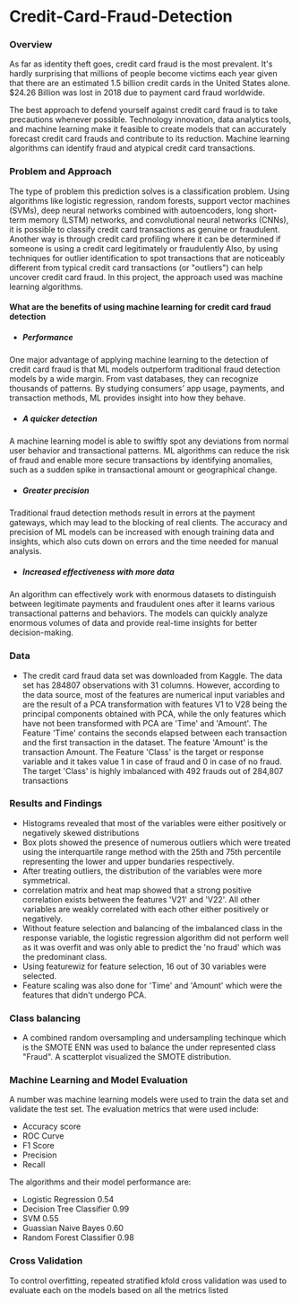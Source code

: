 # Credit-Card-Fraud-Detection
### Overview
As far as identity theft goes, credit card fraud is the most prevalent. It's hardly surprising that millions of people become victims each year given that there are an estimated 1.5 billion credit cards in the United States alone. $24.26 Billion was lost in 2018 due to payment card fraud worldwide. 

The best approach to defend yourself against credit card fraud is to take precautions whenever possible. Technology innovation, data analytics tools, and machine learning make it feasible to create models that can accurately forecast credit card frauds and contribute to its reduction. Machine learning algorithms can identify fraud and atypical credit card transactions.

### Problem and Approach
The type of problem this prediction solves is a classification problem. Using algorithms like logistic regression, random forests, support vector machines (SVMs), deep neural networks combined with autoencoders, long short-term memory (LSTM) networks, and convolutional neural networks (CNNs), it is possible to classify credit card transactions as genuine or fraudulent. 
Another way is through credit card profiling where it can be determined if someone is using a credit card legitimately or fraudulently
Also, by using techniques for outlier identification to spot transactions that are noticeably different from typical credit card transactions (or "outliers") can help uncover credit card fraud. In this project, the approach used was machine learning algorithms.

#### What are the benefits of using machine learning for credit card fraud detection
- ##### Performance
One major advantage of applying machine learning to the detection of credit card fraud is that ML models outperform traditional fraud detection models by a wide margin. From vast databases, they can recognize thousands of patterns. By studying consumers' app usage, payments, and transaction methods, ML provides insight into how they behave. 

- ##### A quicker detection
A machine learning model is able to swiftly spot any deviations from normal user behavior and transactional patterns. ML algorithms can reduce the risk of fraud and enable more secure transactions by identifying anomalies, such as a sudden spike in transactional amount or geographical change.

- ##### Greater precision
Traditional fraud detection methods result in errors at the payment gateways, which may lead to the blocking of real clients. The accuracy and precision of ML models can be increased with enough training data and insights, which also cuts down on errors and the time needed for manual analysis.

- ##### Increased effectiveness with more data
An algorithm can effectively work with enormous datasets to distinguish between legitimate payments and fraudulent ones after it learns various transactional patterns and behaviors. The models can quickly analyze enormous volumes of data and provide real-time insights for better decision-making.

### Data
- The credit card fraud data set was downloaded from Kaggle. The data set has 284807 observations with 31 columns. However, according to the data source, most of the features are numerical input variables and are the result of a PCA transformation with features V1 to V28 being the principal components obtained with PCA, while the only features which have not been transformed with PCA are 'Time' and 'Amount'. The Feature 'Time' contains the seconds elapsed between each transaction and the first transaction in the dataset. The feature 'Amount' is the transaction Amount. The Feature 'Class' is the target or response variable and it takes value 1 in case of fraud and 0 in case of no fraud. The target 'Class' is highly imbalanced with 492 frauds out of 284,807 transactions


### Results and Findings
- Histograms revealed that most of the variables were either positively or negatively skewed distributions
- Box plots showed the presence of numerous outliers which were treated using the interquartile range method with the 25th and 75th percentile representing the lower and upper bundaries respectively.
- After treating outliers, the distribution of the variables were more symmetrical.
- correlation matrix and heat map showed that  a strong positive correlation exists between the features 'V21' and 'V22'. All other variables are weakly correlated with each other either positively or negatively.
- Without feature selection and balancing of the imbalanced class in the response variable, the logistic regression algorithm did not perform well as it was overfit and was only able to predict the 'no fraud' which was the predominant class.
- Using featurewiz for feature selection, 16 out of 30 variables were selected.
- Feature scaling was also done for 'Time' and 'Amount' which were the features that didn't undergo PCA.

### Class balancing
- A combined random oversampling and undersampling techinque which is the SMOTE ENN was used to balance the under represented class "Fraud". A scatterplot visualized the SMOTE distribution.
 
### Machine Learning and Model Evaluation
A number was machine learning models were used to train the data set and validate the test set. The evaluation metrics that were used include:
-  Accuracy score
-  ROC Curve
-  F1 Score
-  Precision
-  Recall


The algorithms and their model performance are:
-  Logistic Regression             0.54
-  Decision Tree Classifier        0.99
-  SVM                             0.55
-  Guassian Naive Bayes            0.60
-  Random Forest Classifier        0.98


### Cross Validation
 To control overfitting, repeated stratified kfold cross validation was used to evaluate each on the models based on all the metrics listed

